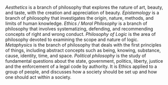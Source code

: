*Aesthetics* is a branch of philosophy that explores the nature of art, beauty, and taste, with the creation and appreciation of beauty.
*Epistemology* is a branch of philosophy that investigates the origin, nature, methods, and limits of human knowledge.
*Ethics / Moral Philosophy* is a branch of philosophy that involves systematizing, defending, and recommending concepts of right and wrong conduct.
*Philosophy of Logic* is the area of philosophy devoted to examining the scope and nature of logic.
*Metaphysics* is the branch of philosophy that deals with the first principles of things, including abstract concepts such as being, knowing, substance, cause, identity, time, and space.
*Political philosophy* is the study of fundamental questions about the state, government, politics, liberty, justice and the enforcement of a legal code by authority. It is Ethics applied to a group of people, and discusses how a society should be set up and how one should act within a society.
